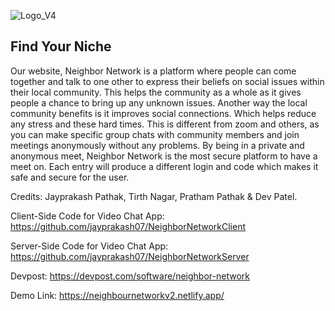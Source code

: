![Logo_V4](https://user-images.githubusercontent.com/49925882/190213576-2f1ba2ba-8b83-4c31-9611-f66afa61935f.png)

## Find Your Niche

Our website, Neighbor Network is a platform where people can come together and talk to one other to express their beliefs on social issues within their local community. This helps the community as a whole as it gives people a chance to bring up any unknown issues. Another way the local community benefits is it improves social connections. Which helps reduce any stress and these hard times. This is different from zoom and others, as you can make specific group chats with community members and join meetings anonymously without any problems. By being in a private and anonymous meet, Neighbor Network is the most secure platform to have a meet on. Each entry will produce a different login and code which makes it safe and secure for the user.

Credits: Jayprakash Pathak, Tirth Nagar, Pratham Pathak & Dev Patel.

Client-Side Code for Video Chat App: https://github.com/jayprakash07/NeighborNetworkClient

Server-Side Code for Video Chat App: https://github.com/jayprakash07/NeighborNetworkServer

Devpost: https://devpost.com/software/neighbor-network

Demo Link: https://neighbournetworkv2.netlify.app/
